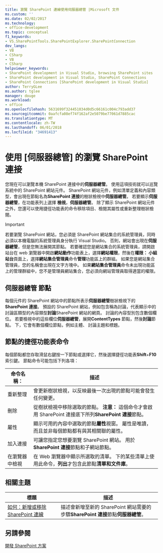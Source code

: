 ```yaml
---
title: 瀏覽 SharePoint 連線使用伺服器總管 |Microsoft 文件
ms.custom: ''
ms.date: 02/02/2017
ms.technology:
- office-development
ms.topic: conceptual
f1_keywords:
- VS.SharePointTools.SharePointExplorer.SharePointConnection
dev_langs:
- VB
- CSharp
- VB
- CSharp
helpviewer_keywords:
- SharePoint development in Visual Studio, browsing SharePoint sites
- SharePoint development in Visual Studio, SharePoint Connections
- SharePoint Connections [SharePoint development in Visual Studio]
author: TerryGLee
ms.author: tglee
manager: douge
ms.workload:
- office
ms.openlocfilehash: 5631699f324451034d0d5c66161c004c793add37
ms.sourcegitcommit: 0aafcfa08ef74f162af2e5079be77061d7885cac
ms.translationtype: MT
ms.contentlocale: zh-TW
ms.lasthandoff: 06/01/2018
ms.locfileid: "34691413"
---
```

# <a name="browsing-sharepoint-connections-that-use-server-explorer"></a>使用 [伺服器總管] 的瀏覽 SharePoint 連接
  您現在可以瀏覽本機 SharePoint 連接中的**伺服器總管**。 使用這項技術就可以巡覽系統中的 SharePoint 網站元件。 SharePoint 網站元件，例如清單定義和內容類型，會出現在節點名為**SharePoint 連接**的樹狀檢視中**伺服器總管**。 若要顯示**伺服器總管**，在功能表列上選擇 **檢視**，**伺服器總管**。 除了顯示 SharePoint 網站元件之外，您還可以使用捷徑功能表的命令移除項目、檢閱其屬性或重新整理樹狀檢閱。  
  
> [!IMPORTANT]  
>  若要瀏覽 SharePoint 網站，您必須是 SharePoint 網站集合的系統管理員，同時必須以本機電腦的系統管理員身分執行 Visual Studio。 否則，網站會出現在**伺服器總管**，但是您無法展開其節點。 若要確認您是網站集合的系統管理員，請開啟站台在 web 瀏覽器中開啟**網站動作**功能表上，選擇**網站權限**，然後在**權限： 小組站台**頁面上，選擇**網站集合管理員**命令**管理**功能區上的群組。 如果您是網站集合管理員，您的名稱會出現在文字方塊中。 如果**網站集合管理員**命令未出現功能區上的管理群組中，您不是管理員網站集合，您必須向網站管理員取得適當的權限。  
  
## <a name="server-explorer-nodes"></a>伺服器總管 節點
 每個元件的 SharePoint 網站中的節點所表示**伺服器總管**樹狀檢視下的**SharePoint 連接**。 預設的 SharePoint 網站，例如包含稱為討論，代表顯示中的討論區類型的內容類型**討論**SharePoint 網站的網頁。 討論的內容型別包含數個欄位。 若要檢視中的這些欄位**伺服器總管**，展開**ContentTypes**  節點，然後**討論**節點。 下，它會有數個欄位節點，例如主體、 討論主題和標題。  
  
## <a name="node-shortcut-menu-commands"></a>節點的捷徑功能表命令
 每個節點都您存取滑鼠右鍵按一下節點或選擇它，然後選擇捷徑功能表**Shift**+**F10**索引鍵。 節點命令可能包括下列各項：  
  
|命令名稱：|描述|  
|------------------|-----------------|  
|重新整理|會更新樹狀檢視，以反映最後一次出現的節點可能會發生任何變更。|  
|刪除|從樹狀檢視中移除選取的節點。 **注意：** 這個命令才會啟用 SharePoint 連接底下所列**SharePoint 連接**節點。|  
|屬性|顯示可用的內容中選取的節點**屬性**視窗。 屬性是唯讀，而且並非每個節點都有與其相關聯的屬性。|  
|加入連接|可讓您指定您想要瀏覽 SharePoint 網站。 用於**SharePoint 連接**節點和子網站節點。|  
|在瀏覽器中檢視|在 Web 瀏覽器中顯示所選取的清單。 下的某些清單上使用此命令，**列出**才包含此節點**清單和文件庫**。|  
  
## <a name="related-topics"></a>相關主題
  
|標題|描述|  
|-----------|-----------------|  
|[如何：新增或移除 SharePoint 連線](../sharepoint/how-to-add-or-remove-sharepoint-connections.md)|描述會新增至新的 SharePoint 網站需要的步驟**SharePoint 連接**節點**伺服器總管**。|  
  
## <a name="see-also"></a>另請參閱
 [開發 SharePoint 方案](../sharepoint/developing-sharepoint-solutions.md)  
  
 